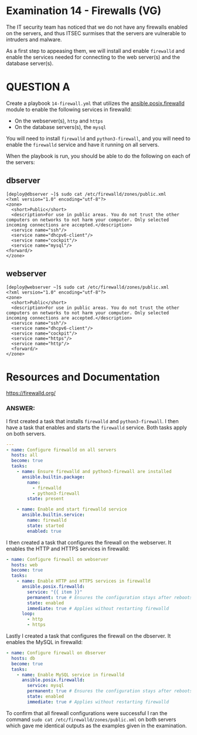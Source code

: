 # Examination 14 - Firewalls (VG)

The IT security team has noticed that we do not have any firewalls enabled on the servers,
and thus ITSEC surmises that the servers are vulnerable to intruders and malware.

As a first step to appeasing them, we will install and enable `firewalld` and
enable the services needed for connecting to the web server(s) and the database server(s).

# QUESTION A

Create a playbook `14-firewall.yml` that utilizes the [ansible.posix.firewalld](https://docs.ansible.com/ansible/latest/collections/ansible/posix/firewalld_module.html) module to enable the following services in firewalld:

* On the webserver(s), `http` and `https`
* On the database servers(s), the `mysql`

You will need to install `firewalld` and `python3-firewall`, and you will need to enable
the `firewalld` service and have it running on all servers.

When the playbook is run, you should be able to do the following on each of the
servers:

## dbserver

    [deploy@dbserver ~]$ sudo cat /etc/firewalld/zones/public.xml
    <?xml version="1.0" encoding="utf-8"?>
    <zone>
      <short>Public</short>
      <description>For use in public areas. You do not trust the other computers on networks to not harm your computer. Only selected incoming connections are accepted.</description>
      <service name="ssh"/>
      <service name="dhcpv6-client"/>
      <service name="cockpit"/>
      <service name="mysql"/>
    <forward/>
    </zone>

## webserver

    [deploy@webserver ~]$ sudo cat /etc/firewalld/zones/public.xml
    <?xml version="1.0" encoding="utf-8"?>
    <zone>
      <short>Public</short>
      <description>For use in public areas. You do not trust the other computers on networks to not harm your computer. Only selected incoming connections are accepted.</description>
      <service name="ssh"/>
      <service name="dhcpv6-client"/>
      <service name="cockpit"/>
      <service name="https"/>
      <service name="http"/>
      <forward/>
    </zone>

# Resources and Documentation

https://firewalld.org/

### ANSWER:

I first created a task that installs `firewalld` and `python3-firewall`. I then have a task that enables and starts the `firewalld` service. Both tasks apply on both servers.
```yaml
---
- name: Configure firewalld on all servers
  hosts: all
  become: true
  tasks:
    - name: Ensure firewalld and python3-firewall are installed
      ansible.builtin.package:
        name:
          - firewalld
          - python3-firewall
        state: present

    - name: Enable and start firewalld service
      ansible.builtin.service:
        name: firewalld
        state: started
        enabled: true
```

I then created a task that configures the firewall on the webserver. It enables the HTTP and HTTPS services in firewalld:
```yaml
- name: Configure firewall on webserver
  hosts: web
  become: true
  tasks:
    - name: Enable HTTP and HTTPS services in firewalld
      ansible.posix.firewalld:
        service: "{{ item }}"
        permanent: true # Ensures the configuration stays after reboots
        state: enabled
        immediate: true # Applies without restarting firewalld
      loop:
        - http
        - https
```

Lastly I created a task that configures the firewall on the dbserver. It enables the MySQL in firewalld:
```yaml
- name: Configure firewall on dbserver
  hosts: db
  become: true
  tasks:
    - name: Enable MySQL service in firewalld
      ansible.posix.firewalld:
        service: mysql
        permanent: true # Ensures the configuration stays after reboots
        state: enabled
        immediate: true # Applies without restarting firewalld
```

To confirm that all firewall configurations were successful I ran the command `sudo cat /etc/firewalld/zones/public.xml` on both servers which gave me identical outputs as the examples given in the examination.